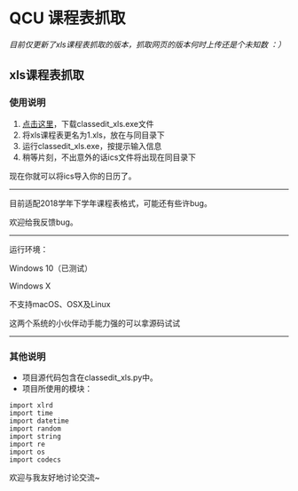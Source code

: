# QCU 课程表抓取

*目前仅更新了xls课程表抓取的版本，抓取网页的版本何时上传还是个未知数 ：）*

## xls课程表抓取

### 使用说明

1. [点击这里](https://raw.githubusercontent.com/smilonely/ClassCatch/master/classedit_xls.exe)，下载classedit_xls.exe文件
2. 将xls课程表更名为1.xls，放在与同目录下
3. 运行classedit_xls.exe，按提示输入信息
4. 稍等片刻，不出意外的话ics文件将出现在同目录下

现在你就可以将ics导入你的日历了。

------

目前适配2018学年下学年课程表格式，可能还有些许bug。

欢迎给我反馈bug。

------

运行环境：

Windows 10（已测试）

Windows X

不支持macOS、OSX及Linux

这两个系统的小伙伴动手能力强的可以拿源码试试

------



### 其他说明

- 项目源代码包含在classedit_xls.py中。
- 项目所使用的模块：

```
import xlrd
import time
import datetime
import random
import string
import re
import os
import codecs
```



欢迎与我友好地讨论交流~

